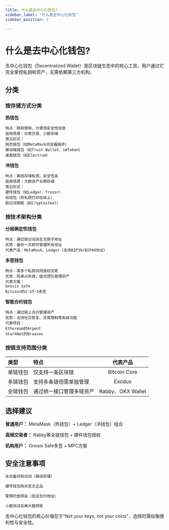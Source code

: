 ```yaml
---
title: 什么是去中心化钱包?
sidebar_label: "什么是去中心化钱包"
sidebar_position: 2

---
```


# 什么是去中心化钱包?
去中心化钱包（Decentralized Wallet）是区块链生态中的核心工具，用户通过它完全掌控私钥和资产，无需依赖第三方机构。

## 分类
### 按存储方式分类
**热钱包**

    特点：联网使用，方便但安全性较低
    适用场景：日常交易、小额存储
    常见形式：
    网页钱包（如MetaMask浏览器插件）
    移动端钱包（如Trust Wallet、imToken）
    桌面钱包（如Electrum）
**冷钱包**

    特点：离线存储私钥，安全性高
    适用场景：大额资产长期存储
    常见形式：
    硬件钱包（如Ledger、Trezor）
    纸钱包（将私钥打印在纸上）
    助记词钢板（如Cryptosteel）
### 按技术架构分类
**分层确定性钱包**

    特点：通过助记词派生无限子地址
    优势：备份一次即可管理所有地址
    代表产品：MetaMask、Ledger（支持BIP39/BIP44协议）

**多签钱包**

    特点：需多个私钥共同授权交易
    优势：防单点失效，适合团队管理资产
    代表方案：
    Gnosis Safe
    Bitcoin的2-of-3多签

**智能合约钱包**

    特点：通过链上合约管理资产
    优势：支持社交恢复、交易限制等高级功能
    代表项目：
    Ethereum的Argent
    StarkNet的Braavos

### 按链支持范围分类

|  类型      |  特点    | 代表产品       |
|:---------------|:--------------|:--------------:|
| 单链钱包      | 仅支持一条区块链          | Bitcoin Core      |
| 多链钱包      | 支持多条链但需单独管理     | Exodus       |
| 全链钱包      | 通过统一接口管理多链资产   | Rabby、OKX Wallet       |

## 选择建议

**普通用户：** MetaMask（热钱包）+ Ledger（冷钱包）组合

**高频交易者：** Rabby等全链钱包 + 硬件钱包授权

**机构用户：** Gnosis Safe多签 + MPC方案

## 安全注意事项

    永远备份助记词（离线存储）

    硬件钱包购买官方正品

    警惕钓鱼网站（验证合约地址）

    小额测试后再大额转账

去中心化钱包的核心价值在于"Not your keys, not your coins"，选择时需权衡便利性与安全性。
